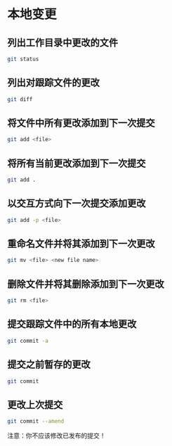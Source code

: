 # 本地变更

## 列出工作目录中更改的文件

``` sh
git status
```

## 列出对跟踪文件的更改

``` sh
git diff
```

## 将文件中所有更改添加到下一次提交

``` sh
git add <file>
```

## 将所有当前更改添加到下一次提交

``` sh
git add .
```

## 以交互方式向下一次提交添加更改

``` sh
git add -p <file>
```

## 重命名文件并将其添加到下一次更改

``` sh
git mv <file> <new file name>
```

## 删除文件并将其删除添加到下一次更改

``` sh
git rm <file>
```

## 提交跟踪文件中的所有本地更改

``` sh
git commit -a
```

## 提交之前暂存的更改

``` sh
git commit
```

## 更改上次提交

``` sh
git commit --amend
```

注意：你不应该修改已发布的提交！
